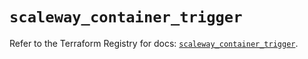 # `scaleway_container_trigger`

Refer to the Terraform Registry for docs: [`scaleway_container_trigger`](https://registry.terraform.io/providers/scaleway/scaleway/2.49.0/docs/resources/container_trigger).
